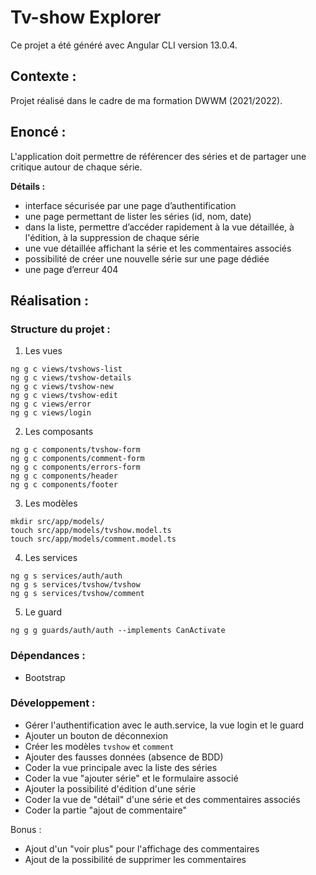 # Tv-show Explorer

Ce projet a été généré avec Angular CLI version 13.0.4.

## Contexte :

Projet réalisé dans le cadre de ma formation DWWM (2021/2022).

## Enoncé :

L'application doit permettre de référencer des séries et de partager une critique autour de chaque série.

**Détails :**
- interface sécurisée par une page d’authentification
- une page permettant de lister les séries (id, nom, date)
- dans la liste, permettre d’accéder rapidement à la vue détaillée, à l'édition, à la suppression de chaque série
- une vue détaillée affichant la série et les commentaires associés
- possibilité de créer une nouvelle série sur une page dédiée
- une page d’erreur 404

## Réalisation :

### Structure du projet :

1. Les vues

```
ng g c views/tvshows-list
ng g c views/tvshow-details
ng g c views/tvshow-new
ng g c views/tvshow-edit
ng g c views/error
ng g c views/login
```

2. Les composants

```
ng g c components/tvshow-form
ng g c components/comment-form
ng g c components/errors-form
ng g c components/header
ng g c components/footer
```

3. Les modèles

```
mkdir src/app/models/
touch src/app/models/tvshow.model.ts
touch src/app/models/comment.model.ts
```

4. Les services

```
ng g s services/auth/auth
ng g s services/tvshow/tvshow
ng g s services/tvshow/comment
```

5. Le guard

```
ng g g guards/auth/auth --implements CanActivate
```

### Dépendances :

- Bootstrap

### Développement :

- Gérer l'authentification avec le auth.service, la vue login et le guard
- Ajouter un bouton de déconnexion
- Créer les modèles `tvshow` et `comment`
- Ajouter des fausses données (absence de BDD)
- Coder la vue principale avec la liste des séries
- Coder la vue "ajouter série" et le formulaire associé
- Ajouter la possibilité d'édition d'une série
- Coder la vue de "détail" d'une série et des commentaires associés
- Coder la partie "ajout de commentaire"

Bonus :
- Ajout d'un "voir plus" pour l'affichage des commentaires
- Ajout de la possibilité de supprimer les commentaires


